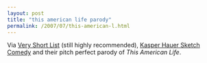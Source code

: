 ```yaml
---
layout: post
title: "this american life parody"
permalink: /2007/07/this-american-l.html
---
```


Via [Very Short List](http://www.veryshortlist.com/) (still highly recommended), [Kasper Hauer Sketch Comedy](http://www.kasperhauser.com/) and their pitch perfect parody of _This American Life_.